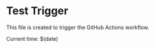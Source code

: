 # Test Trigger

This file is created to trigger the GitHub Actions workflow.

Current time: $(date) 